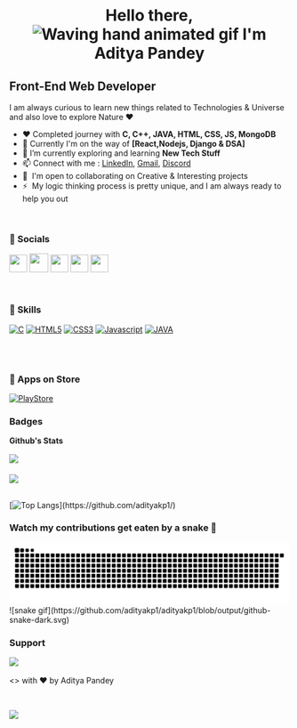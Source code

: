  <h1 align="center"> Hello there, <img src="https://raw.githubusercontent.com/nixin72/nixin72/master/wave.gif" 
         alt="Waving hand animated gif"
         height="45"
         width="45" /> I'm Aditya Pandey</h1>
         
##  Front-End Web Developer
I am always curious to learn new things related to Technologies & Universe and also love to explore Nature ❤️

- ❤️ Completed journey with **C, C++, JAVA, HTML, CSS, JS, MongoDB**
- 🧠 Currently I'm on the way of **[React,Nodejs, Django & DSA]**
- 🌱 I’m currently exploring and learning **New Tech Stuff**
- 📫 Connect with me : [LinkedIn](https://www.linkedin.com/in/aditya-k-p/), <a href="mailto:testing@gmail.com">Gmail</a>, <a href="https://www.discord.com/adp1">Discord</a>
- 🤝  I'm open to collaborating on Creative & Interesting projects
- ⚡  My logic thinking process is pretty unique, and I am always ready to help you out

<br>

### 📢 Socials

<p align="left">
<a href="https://discord.com/users/adp1#8150" target="_blank" rel="noreferrer"><img src="https://raw.githubusercontent.com/danielcranney/readme-generator/main/public/icons/socials/discord.svg" width="32" height="32" /></a> 
<a href="https://www.github.com/adityakp1" target="_blank" rel="noreferrer"><img src="https://img.icons8.com/ios-glyphs/344/github.png" width="34" height="34" /></a> 
<a href="http://www.instagram.com/a.ditya_pandey" target="_blank" rel="noreferrer"><img src="https://raw.githubusercontent.com/danielcranney/readme-generator/main/public/icons/socials/instagram.svg" width="32" height="32" /></a> 
<a href="https://www.linkedin.com/in/aditya-k-p" target="_blank" rel="noreferrer"><img src="https://raw.githubusercontent.com/danielcranney/readme-generator/main/public/icons/socials/linkedin.svg" width="32" height="32" /></a> 
<a href="https://www.twitter.com/adityakp0001" target="_blank" rel="noreferrer"><img src="https://raw.githubusercontent.com/danielcranney/readme-generator/main/public/icons/socials/twitter.svg" width="32" height="32" /></a></p>

<br>

### 🔑 Skills

<p align="left">
<a href="https://docs.microsoft.com/en-us/cpp/?view=msvc-170" target="_blank" rel="noreferrer"><img src="https://raw.githubusercontent.com/danielcranney/readme-generator/main/public/icons/skills/c-colored.svg" width="36" height="36" alt="C" /></a>
<a href="https://developer.mozilla.org/en-US/docs/Glossary/HTML5" target="_blank" rel="noreferrer"><img src="https://raw.githubusercontent.com/danielcranney/readme-generator/main/public/icons/skills/html5-colored.svg" width="36" height="36" alt="HTML5" /></a>
<a href="https://www.w3.org/TR/CSS/#css" target="_blank" rel="noreferrer"><img src="https://raw.githubusercontent.com/danielcranney/readme-generator/main/public/icons/skills/css3-colored.svg" width="36" height="36" alt="CSS3" /></a>
<a href="https://developer.mozilla.org/en-US/docs/Web/JavaScript" target="_blank" rel="noreferrer"><img src="https://raw.githubusercontent.com/danielcranney/readme-generator/main/public/icons/skills/javascript-colored.svg" width="36" height="36" alt="Javascript" /></a>
<a href="https://www.java.com/en/" target="_blank"><img src="https://img.icons8.com/color/344/java-coffee-cup-logo--v1.png" width="36" heigth="36" alt="JAVA" /></a>
  
  <br><br>
  
### 🛒 Apps on Store
  
[![PlayStore](https://img.shields.io/badge/Google_Play-414141?style=for-the-badge&logo=google-play&logoColor=white&color=informational)]()
  
  
 ### Badges
 
 <b>Github's Stats</b>
 
 <a href="http://www.github.com/adityakp1">
  <img align="center" src="https://github-readme-stats.vercel.app/api?username=adityakp1&show_icons=true&theme=github_dark_dimmed" />
</a>
 <br><br>
<a href="http://www.github.com/adityakp1">
  <img align="center" src="https://github-readme-streak-stats.herokuapp.com/?user=adityakp1&stroke=ffffff&background=24292F&ring=facc15&fire=facc15&currStreakNum=ffffff&currStreakLabel=facc15&sideNums=ffffff&sideLabels=ffffff&dates=ffffff&hide_border=true" />
</a>
 <br><br>
 
 [![Top Langs](https://github-readme-stats.vercel.app/api/top-langs/?username=adityakp1&langs_count=8&layout=compact&langs_count=10&title_color=facc15&text_color=ffffff&icon_color=14b8a6&bg_color=1c1917&hide_border=true&locale=en&custom_title=Top%20%Languages")](https://github.com/adityakp1/)

  
  ### Watch my contributions get eaten by a snake 🐍
  <picture>
  <source media="(prefers-color-scheme: dark)" srcset="https://raw.githubusercontent.com/adityakp1/adityakp1/output/github-snake-dark.svg?palette=github-dark" />
  <source media="(prefers-color-scheme: light)" srcset="https://raw.githubusercontent.com/adityakp1/adityakp1/output/github-snake.svg" />
  <img alt="Snake Animation" src="https://raw.githubusercontent.com/adityakp1/adityakp1/output/github-snake.svg" />
</picture>
<br>
![snake gif](https://github.com/adityakp1/adityakp1/blob/output/github-snake-dark.svg)
  
 ### Support
 
 <a href="https://www.buymeacoffee.com/adityakp1" target="_blank"><img src="https://cdn.buymeacoffee.com/buttons/v2/default-yellow.png" width="200" /></a>
 
 &lt;&gt; with ❤️ by Aditya Pandey
 
  <br>
  
  [![](https://visitcount.itsvg.in/api?id=adityakp1&label=Profile%20Views&color=0&icon=2&pretty=false)](https://visitcount.itsvg.in)
 


